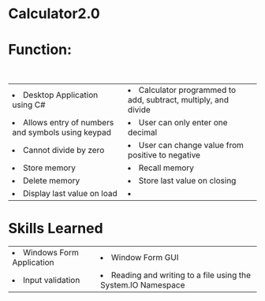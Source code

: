 # Calculator2.0
<h1>Function:</h1></br>
<table>
  <tbody>
    <tr>
      <td><li>Desktop Application using C#</li></td>
      <td><li>Calculator programmed to add, subtract, multiply, and divide</li></td>
    </tr>
    <tr>
      <td><li>Allows entry of numbers and symbols using keypad</li></td>
      <td><li>User can only enter one decimal</li></td>
    </tr>
    <tr>
      <td><li>Cannot divide by zero</li></td>
      <td><li>User can change value from positive to negative</li></td>
    </tr>
    <tr>
      <td><li>Store memory</li></td>
      <td><li>Recall memory</li></td>
    </tr>
    <tr>
      <td><li>Delete memory</li></td>
      <td><li>Store last value on closing</li></td>
    </tr>
    <tr>
      <td><li>Display last value on load</li></td>
      <td><li></li></td>
    </tr>
  </tbody>
</table>

<h1>Skills Learned</h1>
<table>
  <tbody>
      <tr>
        <td><li>Windows Form Application</li></td>
        <td><li>Window Form GUI</li></td>
      </tr>
      <tr>
        <td><li>Input validation</li></td>
        <td><li>Reading and writing to a file using the System.IO Namespace</li></td>
      </tr>
    </tbody>
</table>
